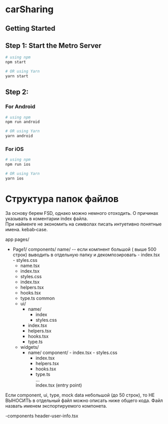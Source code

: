 
# carSharing

## Getting Started

## Step 1: Start the Metro Server

```bash
# using npm
npm start

# OR using Yarn
yarn start
```

## Step 2: 
### For Android

```bash
# using npm
npm run android

# OR using Yarn
yarn android
```

### For iOS

```bash
# using npm
npm run ios

# OR using Yarn
yarn ios
```

# Структура папок файлов

За основу  берем FSD, однако можно немного отоходить. О причинах указывать в коментарии index  файла.   
При найменге не экономить на символах писать интуетивно понятные имена. kebab‑case.

app
pages/
+ Page1/
   components/
      name/ -- если компнент большой ( выше 500 строк) выводить в отдельную папку и  декомпозировать
           - index.tsx  
           - styles.css
     - name.tsx
     - index.tsx
     - styles.css
  - index.tsx
  - helpers.tsx
  - hooks.tsx
  - type.ts
common
   -  ui/
      + name/
         - index
         - styles.css
      - index.tsx
      - helpers.tsx
      - hooks.tsx
      - type.ts  
   - widgets/
      + name/
         component/
            - index.tsx
            - styles.css
         - index.tsx
         - helpers.tsx
         - hooks.tsx
         - type.ts  
   ...         
index.tsx (entry point)

Если component, ui, type, mock data  небольшой (до 50 строк),
то НЕ ВЫНОСИТЬ  в отдельный файл можно описать ниже общего кода.
 Файл назвать именем экспортируемого компонета.

   -components
      header-user-info.tsx


      